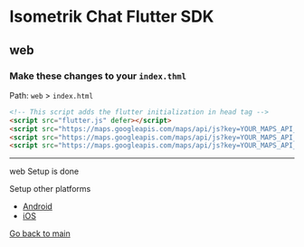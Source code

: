 # Isometrik Chat Flutter SDK

## web

### Make these changes to your `index.thml`

Path: `web` > `index.html`

```html
<!-- This script adds the flutter initialization in head tag -->
<script src="flutter.js" defer></script>
<script src="https://maps.googleapis.com/maps/api/js?key=YOUR_MAPS_API_KEY"></script>
<script src="https://maps.googleapis.com/maps/api/js?key=YOUR_MAPS_API_KEY&libraries=drawing"></script>
<script src="https://maps.googleapis.com/maps/api/js?key=YOUR_MAPS_API_KEY&libraries=drawing,visualization,places"></script>
```

---

web Setup is done

Setup other platforms

- [Android](./README_android.md)
- [iOS](./README_ios.md)

[Go back to main](./README.md)

